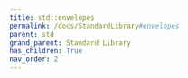 ```yaml
---
title: std::envelopes
permalink: /docs/StandardLibrary#envelopes
parent: std
grand_parent: Standard Library
has_children: True
nav_order: 2
---
```

